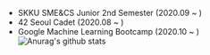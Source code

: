 * SKKU SME&CS Junior 2nd Semester (2020.09 ~ )
* 42 Seoul Cadet (2020.08 ~ )
* Google Machine Learning Bootcamp (2020.10 ~ )<br>
![Anurag's github stats](https://github-readme-stats.vercel.app/api?username=hectic97&theme=dark&show_icons=true&count_private=true)<br>
